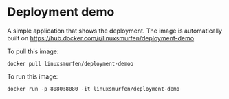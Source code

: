 # Deployment demo

A simple application that shows the deployment. 
The image is automatically built on https://hub.docker.com/r/linuxsmurfen/deployment-demo


To pull this image:
```
docker pull linuxsmurfen/deployment-demoo
```

To run this image:
```
docker run -p 8080:8080 -it linuxsmurfen/deployment-demo
```
